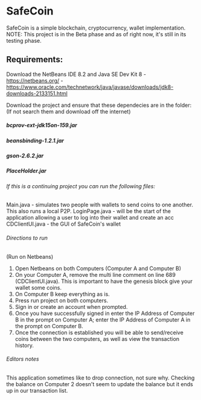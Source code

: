 # SafeCoin

SafeCoin is a simple blockchain, cryptocurrency, wallet implementation.
NOTE: This project is in the Beta phase and as of right now, it's still in its testing phase.

## Requirements:
Download the NetBeans IDE 8.2 and Java SE Dev Kit 8
	- https://netbeans.org/
	- https://www.oracle.com/technetwork/java/javase/downloads/jdk8-downloads-2133151.html

Download the project and ensure that these dependecies are in the folder: (If not search them and download off the internet)
##### bcprov-ext-jdk15on-159.jar
##### beansbinding-1.2.1.jar
##### gson-2.6.2.jar
##### PlaceHolder.jar

###### If this is a continuing project you can run the following files:
Main.java - simulates two people with wallets to send coins to one another. This also runs a local P2P.
LoginPage.java - will be the start of the application allowing a user to log into their wallet and create an acc
CDClientUI.java - the GUI of SafeCoin's wallet

###### Directions to run
(Run on Netbeans)
1. Open Netbeans on both Computers (Computer A and Computer B)
2. On your Computer A, remove the multi line comment on line 689 (CDClientUI.java). This is important to have the genesis block give your
wallet some coins.
3. On Computer B keep everything as is.
4. Press run project on both computers.
5. Sign in or create an account when prompted.
6. Once you have successfully signed in enter the IP Address of Computer B in the prompt on Computer A; enter the IP Address of Computer A in the prompt on Computer B.
7. Once the connection is established you will be able to send/receive coins between the two computers, as well as view the transaction history. 

###### Editors notes
This application sometimes like to drop connection, not sure why.
Checking the balance on Computer 2 doesn't seem to update the balance but it ends up in our transaction list.


